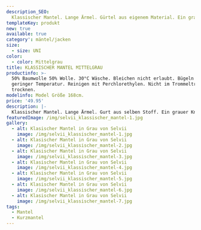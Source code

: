 ```yaml
---
description_SEO: 
  Klassischer Mantel. Lange Ärmel. Gürtel aus eigenem Material. Ein grauer Knopf mittig. Zwei vordere Taschen. Klassischer Reverskragen. Kein Innenfutter. Farbe Mittelgrau.
templateKey: produkt
new: true
available: true
category': mäntel/jacken
size:
  - size: UNI
color:
  - color: Mittelgrau
title: KLASSISCHER MANTEL MITTELGRAU
productinfo: >-
  50% Baumwolle 50% Wolle. 30°C Wäsche. Bleichen nicht erlaubt. Bügeln mit
  geringer Temperatur. Reinigen mit Perchlorethylen. Nicht im Trommeltrockner
  trocknen.
modelinfo: Model Größe 168cm. 
price: '49.95'
description: |-
  Klassischer Mantel. Lange Ärmel. Gurt aus selben Stoff. Ein grauer Knopf mittig. Zwei vordere Taschen. Klassischer Reverskragen. Kein Innenfutter. Farbe mittelgrau.
featuredImage: /img/selvii_klassischer_mantel-1.jpg
gallery:
  - alt: Klasischer Mantel in Grau von Selvii
    image: /img/selvii_klassischer_mantel-1.jpg
  - alt: Klasischer Mantel in Grau von Selvii
    image: /img/selvii_klassischer_mantel-2.jpg
  - alt: Klasischer Mantel in Grau von Selvii
    image: /img/selvii_klassischer_mantel-3.jpg
  - alt: Klasischer Mantel in Grau von Selvii
    image: /img/selvii_klassischer_mantel-4.jpg
  - alt: Klasischer Mantel in Grau von Selvii
    image: /img/selvii_klassischer_mantel-5.jpg
  - alt: Klasischer Mantel in Grau von Selvii
    image: /img/selvii_klassischer_mantel-6.jpg
  - alt: Klasischer Mantel in Grau von Selvii
    image: /img/selvii_klassischer_mantel-7.jpg
tags:
  - Mantel
  - Kurzmantel
---
```


